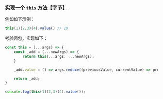 ### [实现一个 `this` 方法【字节】](https://github.com/sisterAn/JavaScript-Algorithms/issues/103)
例如如下示例：

```js
this(1)(2,3)(4).value() // 10
```
考验闭包，实现如下：
```js
const this = (...args) => {
    const _add = (...newArgs) => {
        return this(...args, ...newArgs);
    }

    _add.value = () => args.reduce((previousValue, currentValue) => previousValue + currentValue);

    return _add;
}

console.log(this(1)(2,3)(4).value());
```